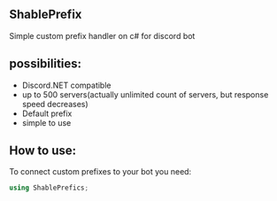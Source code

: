 ## ShablePrefix
Simple custom prefix handler on c# for discord bot



## possibilities:

- Discord.NET compatible
- up to 500 servers(actually unlimited count of servers, but response speed decreases)
- Default prefix
- simple to use

## How to use:
To connect custom prefixes to your bot you need:
```cs
using ShablePrefics;
```
